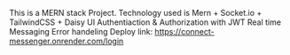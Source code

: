 This is a MERN stack Project.
Technology used is Mern + Socket.io + TailwindCSS + Daisy UI
Authentiaction & Authorization with JWT
Real time Messaging
Error handeling
Deploy link: https://connect-messenger.onrender.com/login
